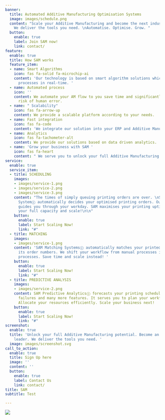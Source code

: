 ```yaml
---
banner:
  title: Automated Additive Manufacturing Optimisation Systems
  image: images/schedule.png
  content: "Scale your Additive Manufacturing and become the next industrial leader.
    We deliver the tools you need. \nAutomatise. Optimise. Grow. "
  button:
    enable: true
    label: Join SAM now!
    link: contact/
feature:
  enable: true
  title: How SAM works
  feature_item:
  - name: Smart Algorithms
    icon: fas fa-solid fa-microchip-ai
    content: 'Our technology is based on smart algorithm solutions which optimise
      processes in real-time. '
  - name: Automated process
    icon: ''
    content: We automate your AM flow to you save time and significantly reduce the
      risk of human error.
  - name: " Scalability"
    icon: fas fa-arrow-up
    content: We provide a scalable platform according to your needs.
  - name: Fast integration
    icon: fas fa-code
    content: 'We integrate our solution into your ERP and Additive Manufacturing Systems. '
  - name: Analytics
    icon: fas fa-tachometer-alt
    content: We provide our solutions based on data driven analytics.
  - name: 'Grow your business with SAM '
    icon: fas fa-heart
    content: " We serve you to unlock your full Additive Manufacturing."
service:
  enable: true
  service_item:
  - title: SCHEDULING
    images:
    - images/service-1.png
    - images/service-2.png
    - images/service-3.png
    content: "The times of simply queuing printing orders are over. \nSAM Scheduling
      Systemⓒ automatically decides your optimised printing orders. Our dashboard
      guides you through your workday. SAM maximises your printing uptime. Unlock
      your full capacity and scale!\n\n"
    button:
      enable: true
      label: Start Scaling Now!
      link: "#"
  - title: MATCHING
    images:
    - images/service-1.png
    content: 'SAM Matching Systemsⓒ automatically matches your printed objects with
      its order numbers. We shift your workflow from manual processes into fully automated
      processes. Save time and scale instead! '
    button:
      enable: true
      label: Start Scaling Now!
      link: "#"
  - title: PREDICTIVE ANALYSIS
    images:
    - images/service-2.png
    content: SAM Predictive Analyticsⓒ forecasts your printing schedules, printer
      failures and many more features. It serves you to plan your workflows optimised.
      Allocate your resources efficiently. Scale your business next!
    button:
      enable: true
      label: Start Scaling Now!
      link: "#"
screenshot:
  enable: true
  title: 'Unlock your full Additive Manufacturing potential. Become an industrial
    leader. We deliver the tools you need. '
  image: images/screenshot.svg
call_to_action:
  enable: true
  title: Sign Up here
  image: ''
  content: ''
  button:
    enable: true
    label: Contact Us
    link: contact/
title: SAM
subtitle: Test

---
```

![](/images/logo_sam_tagline.png)